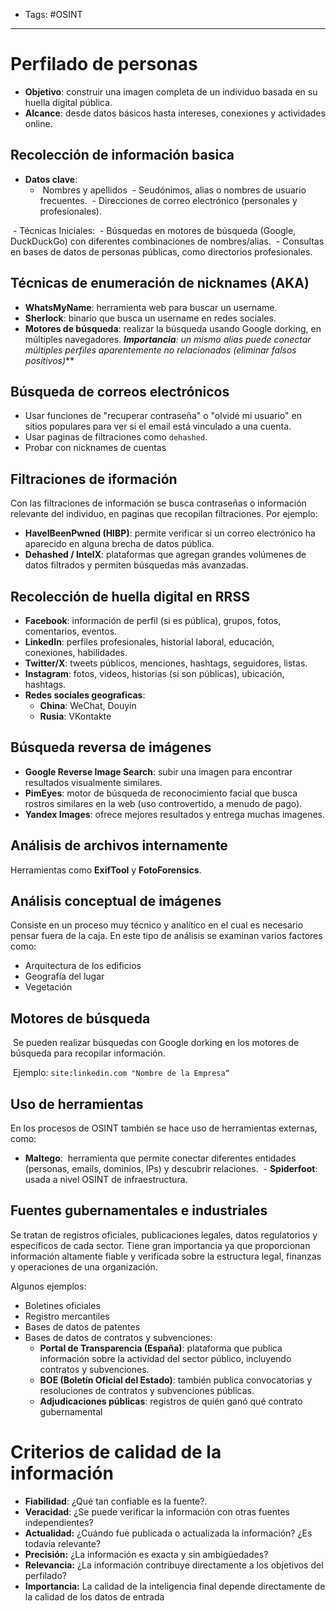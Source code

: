- Tags: #OSINT 
---
# Perfilado de personas
- **Objetivo**: construir una imagen completa de un individuo basada en su huella digital pública.
- **Alcance**: desde datos básicos hasta intereses, conexiones y actividades online.
## Recolección de información basica
- **Datos clave**:
	-  Nombres y apellidos
	 - Seudónimos, alias o nombres de usuario frecuentes.
	 - Direcciones de correo electrónico (personales y profesionales).

 - Técnicas Iniciales:
	 - Búsquedas en motores de búsqueda (Google, DuckDuckGo) con diferentes combinaciones de nombres/alias.
	 - Consultas en bases de datos de personas públicas, como directorios profesionales.

## Técnicas de enumeración de nicknames (AKA)
- **WhatsMyName**: herramienta web para buscar un username.
- **Sherlock**: binario que busca un username en redes sociales.
- **Motores de búsqueda**: realizar la búsqueda usando Google dorking, en múltiples navegadores.
***Importancia**: un mismo alias puede conectar múltiples perfiles aparentemente no relacionados (eliminar falsos positivos)***

## Búsqueda de correos electrónicos
- Usar funciones de "recuperar contraseña" o "olvidé mi usuario" en sitios populares para ver si el email está vinculado a una cuenta.
- Usar paginas de filtraciones como `dehashed`.
- Probar con nicknames de cuentas

## Filtraciones de iformación
Con las filtraciones de información se busca contraseñas o información relevante del individuo, en paginas que recopilan filtraciones. Por ejemplo:
- **HaveIBeenPwned (HIBP)**: permite verificar si un correo electrónico ha aparecido en alguna brecha de datos pública.
- **Dehashed / IntelX**: plataformas que agregan grandes volúmenes de datos filtrados y permiten búsquedas más avanzadas.

## Recolección de huella digital en RRSS
- **Facebook**: información de perfil (si es pública), grupos, fotos, comentarios, eventos.
- **LinkedIn**: perfiles profesionales, historial laboral, educación, conexiones, habilidades.
- **Twitter/X**: tweets públicos, menciones, hashtags, seguidores, listas.
- **Instagram**: fotos, videos, historias (si son públicas), ubicación, hashtags.
- **Redes sociales geograficas**:
	- **China**: WeChat, Douyin
	- **Rusia**: VKontakte

## Búsqueda reversa de imágenes
- **Google Reverse Image Search**: subir una imagen para encontrar resultados visualmente similares.
- **PimEyes**: motor de búsqueda de reconocimiento facial que busca rostros similares en la web (uso controvertido, a menudo de pago).
- **Yandex Images**: ofrece mejores resultados y entrega muchas imagenes.

## Análisis de archivos internamente
Herramientas como **ExifTool** y **FotoForensics**.

## Análisis conceptual de imágenes
Consiste en un proceso muy técnico y analítico en el cual es necesario pensar fuera de la caja. En este tipo de análisis se examinan varios factores como:
- Arquitectura de los edificios
- Geografía del lugar
- Vegetación

## Motores de búsqueda
 Se pueden realizar búsquedas con Google dorking en los motores de búsqueda para recopilar información.

 Ejemplo: `site:linkedin.com "Nombre de la Empresa“`

## Uso de herramientas
En los procesos de OSINT también se hace uso de herramientas externas, como:
- **Maltego**:  herramienta que permite conectar diferentes entidades (personas, emails, dominios, IPs) y descubrir relaciones.
 - **Spiderfoot**: usada a nivel OSINT de infraestructura.

## Fuentes gubernamentales e industriales
Se tratan de registros oficiales, publicaciones legales, datos regulatorios y específicos de cada sector. Tiene gran importancia ya que proporcionan información altamente fiable y verificada sobre la estructura legal, finanzas y operaciones de una organización. 

Algunos ejemplos:
- Boletines oficiales
- Registro mercantiles
- Bases de datos de patentes
- Bases de datos de contratos y subvenciones:
	- **Portal de Transparencia (España)**: plataforma que publica información sobre la actividad del sector público, incluyendo contratos y subvenciones.
	- **BOE (Boletín Oficial del Estado)**: también publica convocatorias y resoluciones de contratos y subvenciones públicas.
	- **Adjudicaciones públicas**: registros de quién ganó qué contrato gubernamental

# Criterios de calidad de la información
- **Fiabilidad**: ¿Qué tan confiable es la fuente?.
- **Veracidad**: ¿Se puede verificar la información con otras fuentes independientes?
- **Actualidad:** ¿Cuándo fue publicada o actualizada la información? ¿Es todavía relevante?
- **Precisión:** ¿La información es exacta y sin ambigüedades?
- **Relevancia:** ¿La información contribuye directamente a los objetivos del perfilado?
- **Importancia:** La calidad de la inteligencia final depende directamente de la calidad de los datos de entrada



